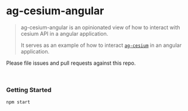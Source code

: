 ag-cesium-angular
================

<blockquote>
ag-cesium-angular is an opinionated view of how to interact with cesium API in a angular application.

It serves as an example of how to interact [`ag-cesium`]("https://github.com/mykels/ag-cesium") in an angular application.

</blockquote>

Please file issues and pull requests against this repo.

<br/>

### Getting Started ###

`npm start`

<br/>
